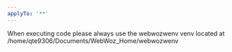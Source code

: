 ```yaml
---
applyTo: '**'
---
```

When executing code please always use the webwozwenv venv located at /home/qte9306/Documents/WebWoz_Home/webwozwenv